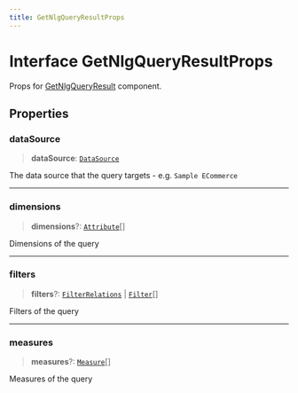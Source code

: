 ```yaml
---
title: GetNlgQueryResultProps
---
```


# Interface GetNlgQueryResultProps

Props for [GetNlgQueryResult](../generative-ai/function.GetNlgQueryResult.md) component.

## Properties

### dataSource

> **dataSource**: [`DataSource`](../../sdk-data/type-aliases/type-alias.DataSource.md)

The data source that the query targets - e.g. `Sample ECommerce`

***

### dimensions

> **dimensions**?: [`Attribute`](../../sdk-data/interfaces/interface.Attribute.md)[]

Dimensions of the query

***

### filters

> **filters**?: [`FilterRelations`](../../sdk-data/interfaces/interface.FilterRelations.md) \| [`Filter`](../../sdk-data/interfaces/interface.Filter.md)[]

Filters of the query

***

### measures

> **measures**?: [`Measure`](../../sdk-data/interfaces/interface.Measure.md)[]

Measures of the query
